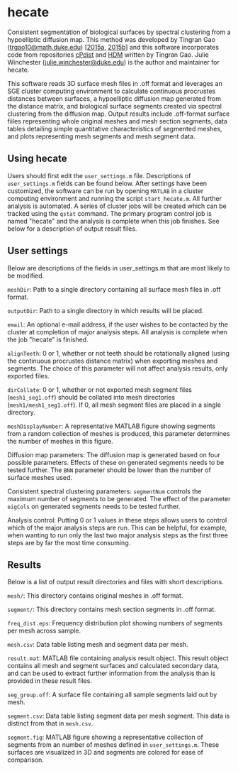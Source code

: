 hecate
======

Consistent segmentation of biological surfaces by spectral clustering from a hypoelliptic diffusion map. This method was developed by Tingran Gao (trgao10@math.duke.edu) [[2015a](http://dukespace.lib.duke.edu/dspace/handle/10161/9931), [2015b](https://arxiv.org/pdf/1503.05459.pdf)] and this software incorporates code from repositories [cPdist](https://github.com/trgao10/cPdist) and [HDM](https://github.com/trgao10/HDM) written by Tingran Gao. Julie Winchester (julie.winchester@duke.edu) is the author and maintainer for hecate. 

This software reads 3D surface mesh files in .off format and leverages an SGE cluster computing environment to calculate continuous procrustes distances between surfaces, a hypoelliptic diffusion map generated from the distance matrix, and biological surface segments created via spectral clustering from the diffusion map. Output results include .off-format surface fiiles representing whole original meshes and mesh section segments, data tables detailing simple quantitative characteristics of segmented meshes, and plots representing mesh segments and mesh segment data.

Using hecate
------------

Users should first edit the `user_settings.m` file. Descriptions of `user_settings.m` fields can be found below. After settings have been customized, the software can be run by opening `MATLAB` in a cluster computing environment and running the script `start_hecate.m`. All further analysis is automated. A series of cluster jobs will be created which can be tracked using the `qstat` command. The primary program control job is named "hecate" and the analysis is complete when this job finishes. See below for a description of output result files.

User settings
-------------

Below are descriptions of the fields in user_settings.m that are most likely to be modified. 

`meshDir`: Path to a single directory containing all surface mesh files in .off format. 

`outputDir`: Path to a single directory in which results will be placed. 

`email`: An optional e-mail address, if the user wishes to be contacted by the cluster at completion of major analysis steps. All analysis is complete when the job "hecate" is finished. 

`alignTeeth`: 0 or 1, whether or not teeth should be rotationally aligned (using the continuous procrustes distance matrix) when exporting meshes and segments. The choice of this parameter will not affect analysis results, only exported files. 

`dirCollate`: 0 or 1, whether or not exported mesh segment files (`mesh1_seg1.off`) should be collated into mesh directories (`mesh1/mesh1_seg1.off`). If 0, all mesh segment files are placed in a single directory. 

`meshDisplayNumber`: A representative MATLAB figure showing segments from a random collection of meshes is produced, this parameter determines the number of meshes in this figure. 

Diffusion map parameters: The diffusion map is generated based on four possible parameters. Effects of these on generated segments needs to be tested further. The `BNN` parameter should be lower than the number of surface meshes used. 

Consistent spectral clustering parameters: `segmentNum` controls the maximum number of segments to be generated. The effect of the parameter `eigCols` on generated segments needs to be tested further. 

Analysis control: Putting 0 or 1 values in these steps allows users to control which of the major analysis steps are run. This can be helpful, for example, when wanting to run only the last two major analysis steps as the first three steps are by far the most time consuming.

Results
-------

Below is a list of output result directories and files with short descriptions. 

`mesh/`: This directory contains original meshes in .off format. 

`segment/`: This directory contains mesh section segments in .off format.

`freq_dist.eps`: Frequency distribution plot showing numbers of segments per mesh across sample. 

`mesh.csv`: Data table listing mesh and segment data per mesh. 

`result.mat`: MATLAB file containing analysis result object. This result object contains all mesh and segment surfaces and calculated secondary data, and can be used to extract further information from the analysis than is provided in these result files. 

`seg_group.off`: A surface file containing all sample segments laid out by mesh. 

`segment.csv`: Data table listing segment data per mesh segment. This data is distinct from that in `mesh.csv`.

`segment.fig`: MATLAB figure showing a representative collection of segments from an number of meshes defined in `user_settings.m`. These surfaces are visualized in 3D and segments are colored for ease of comparison. 
